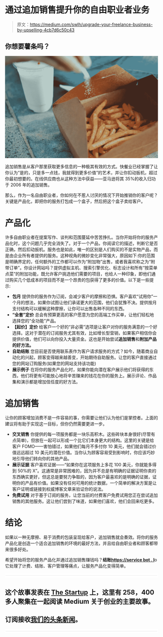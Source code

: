# 通过追加销售提升你的自由职业者业务

> 原文：<https://medium.com/swlh/upgrade-your-freelance-business-by-upselling-4cb7d6c50c43>

## 你想要薯条吗？

![](img/bb5816009ac4654097fa3edbd3829215.png)

追加销售是从客户那里获取更多信息的一种极其有效的方式。快餐业已经掌握了让你认为“是的，只是多一点钱，我就得到更多价值”的艺术，并让你扣动扳机，超过你最初想要的。在线供应商也从这种方法中获益——亚马逊将其 35%的收入归功于 2006 年的追加销售。

那么，作为一名自由职业者，你如何在不惹人讨厌的情况下开始推销你的客户呢？关键是产品化，即把你的服务打包成一个盒子，然后把这个盒子卖给客户。

# 产品化

许多自由职业者在提案写作、谈判和范围蔓延中苦苦挣扎。当你开始将你的服务产品化时，这个问题几乎完全消失了。对于一个产品，你阅读它的描述，判断它是否正确，然后扣动扳机。服务也是如此，唯一的区别是人们购买的不是实物产品，而是由企业所有者提供的服务。这种视角的微妙变化非常强大，原因如下:你的范围是明确界定的，任何额外的工作都可以作为“附加物”出售，或者我喜欢称之为“附带订单”。你设计网站吗？提供虚拟主机、搜索引擎优化、标志设计和所有“按菜单点菜”的附加功能，既允许客户挑选他们需要的项目，也给人一种印象，即他们通过购买几个低成本的项目而不是一个昂贵的包获得了更多的价值。以下是一些提示:

*   **包月** 提供你的服务作为订阅，会减少客户的摩擦和恐惧。客户喜欢“试用你”一个月的想法，如果你试图让他们承诺更大的范围，他们会犹豫不决。提供按月支付结构可以缓解这种摩擦，让你可以出售各种不同的东西。
*   **“全套”定价** 总会有预算更高的客户愿意为您的高端工作买单，让他们轻松地选择您的“全功能”产品。
*   **【起价】定价** 给客户一个好的“非必需”选项是让客户对你的服务满意的一个好选择。这对于潜在的订阅服务尤其有效，比如增长型营销，如果客户相信你会提供价值，他们可以向你投入大量资金。这也是开始尝试**追加销售**和**附加产品的好方法。**
*   **自助结账** 您目前是否使用联系表作为客户请求服务的方式？如今，随着商业自动化的兴起，顾客变得越来越善变，开始期待自助服务。让您的客户直接通过您的网站订购服务(如果您的网站支持该功能)
*   **展示例子** 在将你的服务产品化时，如果你能向潜在客户展示他们将获得的东西，他们将更有可能放心地将辛苦赚来的钱花在你的服务上。展示评论、作品集和演示都是增加信任度的好方法。

# 追加销售

让你的顾客增加消费不是一件容易的事，你需要让他们认为他们是掌控者。上面的建议将有助于实现这一目标，但你仍然需要更进一步。

*   **交叉销售** 你提供的每一项服务都是一块乐高积木。这些砖块本身很好(尽管有点简单)，但放在一起可以形成一个比它们本身更大的结构。这里的关键是给客户 FOMO——害怕错过，如果他们每月不多付你 10 美元，他们就会错过价值远远超过 10 美元的潜在价值。当你认为顾客容易受到影响时，你应该巧妙地引导他们转向你的其他产品。
*   **展示证据** 客户喜欢证据——“如果你在这项服务上多花 100 美元，你就能多得到 50%的 X”。这通常是非常困难的，因为并不总是有明确的证据证明你卖的东西确实更好，但这总是要努力争取的，因为客户最喜欢的是明确的证据，证明你的产品有价值。如果没有任何可用的统计数据，一个简单的解决方案是让客户证明或链接到权威博客文章来验证你的说法。
*   **免费试用** 对于基于订阅的服务，让您当前的付费客户免费试用您正在尝试追加销售的其他服务。这让他们尝到了味道，如果他们喜欢，他们会回来吃更多。

# 结论

如果以一种无摩擦、易于消费的包装呈现给客户，追加销售就会奏效。将你的服务产品化是创造一个适合追加销售的环境的最好方法，并且给自由职业者和顾客都带来很多好处。

希望开始将您的服务产品化并通过追加销售赚钱吗？**结账**[**https://service bot . I**](https://servicebot.io)o 它处理了计费、结账、客户管理等痛点，让服务产品化变得简单。

![](img/731acf26f5d44fdc58d99a6388fe935d.png)

## 这个故事发表在 [The Startup](https://medium.com/swlh) 上，这里有 258，400 多人聚集在一起阅读 Medium 关于创业的主要故事。

## 订阅接收[我们的头条新闻](http://growthsupply.com/the-startup-newsletter/)。

![](img/731acf26f5d44fdc58d99a6388fe935d.png)